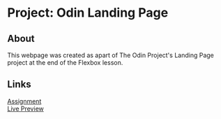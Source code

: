 # Project: Odin Landing Page
## About
This webpage was created as apart of The Odin Project's Landing Page project at the end of the Flexbox lesson.
## Links
<a href= "https://www.theodinproject.com/lessons/foundations-landing-page">Assignment</a>
<br />
<a href= "https://baritonebadger.github.io/odin-landing-page">Live Preview</a>
